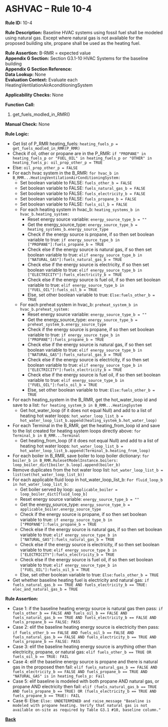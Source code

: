 # ASHVAC – Rule 10-4  

**Rule ID:** 10-4  
 
**Rule Description:** Baseline HVAC systems using fossil fuel shall be modeled using natural gas. Except where natural gas is not available for the proposed building site, propane shall be used as the heating fuel.  

**Rule Assertion:** B-RMR = expected value                                           
**Appendix G Section:** Section G3.1-10 HVAC Systems for the baseline building   
**Appendix G Section Reference:**   
**Data Lookup:** None   
**Evaluation Context:** Evaluate each HeatingVentilationAirAconditioningSystem   

**Applicability Checks:**   None 

**Function Call:**  

1. get_fuels_modled_in_RMR()  

**Manual Check:** None   

**Rule Logic:**     
- Get list of P_RMR heating_fuels: `heating_fuels_p = get_fuels_modled_in_RMR(P_RMR)`
- Check if oil, other or propane are in the P_RMR: `if "PROPANE" in heating_fuels_p or "FUEL_OIL" in heating_fuels_p or "OTHER" in heating_fuels_p: oil_prop_other_p = TRUE`
- Else: `oil_prop_other_p = FALSE`
- For each hvac system in the B_RMR: `for hvac_b in B_RMR...HeatingVentilationAirConditioningSystem:`
    - Set boolean variable to FALSE: `fuels_other_b = FALSE`
    - Set boolean variable to FALSE: `fuels_natural_gas_b = FALSE`
    - Set boolean variable to FALSE: `fuels_electricity_b = FALSE`
    - Set boolean variable to FALSE: `fuels_propane_b = FALSE`
    - Set boolean variable to FALSE: `fuels_oil_b = FALSE`
    - For each heating system in hvac_b: `heating_systems_b in hvac_b.heating_system:`
        - Reset energy source variable: `energy_source_type_b = ""`
        - Get the energy_source_type: `energy_source_type_b = heating_systems_b.energy_source_type`
        - Check if the energy source is propane, if so then set boolean variable to true: `if energy_source_type_b in ["PROPANE"]:fuels_propane_b = TRUE`
        - Check else if the energy source is natural gas, if so then set boolean variable to true: `elif energy_source_type_b in ["NATURAL_GAS"]:fuels_natural_gas_b = TRUE`
        - Check else if the energy source is electricity, if so then set boolean variable to true: `elif energy_source_type_b in ["ELECTRICITY"]:fuels_electricity_b = TRUE`
        - Check else if the energy source is fuel oil, if so then set boolean variable to true: `elif energy_source_type_b in ["FUEL_OIL"]:fuels_oil_b = TRUE`
        - Else, set other boolean variable to true: `Else:fuels_other_b = TRUE`    
    - For each preheat system in hvac_b: `preheat_system_b in hvac_b.preheat_system:`
        - Reset energy source variable: `energy_source_type_b = ""`
        - Get the energy_source_type: `energy_source_type_b = preheat_system_b.energy_source_type`
        - Check if the energy source is propane, if so then set boolean variable to true: `if energy_source_type_b in ["PROPANE"]:fuels_propane_b = TRUE`
        - Check else if the energy source is natural gas, if so then set boolean variable to true: `elif energy_source_type_b in ["NATURAL_GAS"]:fuels_natural_gas_b = TRUE`
        - Check else if the energy source is electricity, if so then set boolean variable to true: `elif energy_source_type_b in ["ELECTRICITY"]:fuels_electricity_b = TRUE`
        - Check else if the energy source is fuel oil, if so then set boolean variable to true: `elif energy_source_type_b in ["FUEL_OIL"]:fuels_oil_b = TRUE`
        - Else, set other boolean variable to true: `Else:fuels_other_b = TRUE`  
- For each heating_system in the B_RMR, get the hot_water_loop id and save to a list: `for heating_system_b in B_RMR...HeatingSystem`
    - Get hot_water_loop (if it does not equal Null) and add to a list of heating hot water loops: `hot_water_loop_list_b = hot_water_loop_list_b.append(heating_system_b.hot_water_loop)`
- For each Terminal in the B_RMR, get the heating_from_loop id and save to the list created for heating system loops directly above: `for Terminal_b in B_RMR...Terminal`
    - Get heating_from_loop (if it does not equal Null) and add to a list of heating hot water loops: `hot_water_loop_list_b = hot_water_loop_list_b.append(Terminal_b.heating_from_loop)`
- For each boiler in B_RMR, save boiler to loop boiler dictionary: `for boiler_b in B_RMR.RulesetModelInstance.boilers: loop_boiler_dict[boiler_b.loop].append(boiler_b)`
- Remove duplicates from the hot water loop list: `hot_water_loop_list_b = list(set(hot_water_loop_list_b))`
- For each applicable fluid loop in hot_water_loop_list_b: `For fluid_loop_b in hot_water_loop_list_b:`
    - Get boiler served by loop: `applicable_boiler = loop_boiler_dict[fluid_loop_b]`
    - Reset energy source variable: `energy_source_type_b = ""`
    - Get the energy_source_type: `energy_source_type_b = applicable_boiler.energy_source_type`
    - Check if the energy source is propane, if so then set boolean variable to true: `if energy_source_type_b in ["PROPANE"]:fuels_propane_b = TRUE`
    - Check else if the energy source is natural gas, if so then set boolean variable to true: `elif energy_source_type_b in ["NATURAL_GAS"]:fuels_natural_gas_b = TRUE`
    - Check else if the energy source is electricity, if so then set boolean variable to true: `elif energy_source_type_b in ["ELECTRICITY"]:fuels_electricity_b = TRUE`
    - Check else if the energy source is fuel oil, if so then set boolean variable to true: `elif energy_source_type_b in ["FUEL_OIL"]:fuels_oil_b = TRUE`
    - Else, set other boolean variable to true: `Else:fuels_other_b = TRUE`  
- Get whether baseline heating fuel is electricity and natural gas: `if fuels_natural_gas_b == TRUE AND fuels_electricity_b == TRUE: elec_and_natural_gas_b = TRUE`

**Rule Assertion:**  
- Case 1: if the baseline heating energy source is natural gas then pass: `if fuels_other_b == FALSE AND fuels_oil_b == FALSE AND fuels_natural_gas_b == TRUE AND fuels_electricity_b == FALSE AND fuels_propane_b == FALSE: PASS`
- Case 2: elif the baseline heating energy source is electricity then pass: `if fuels_other_b == FALSE AND fuels_oil_b == FALSE AND fuels_natural_gas_b == FALSE AND fuels_electricity_b == TRUE AND fuels_propane_b == FALSE: PASS`
- Case 3: elif the baseline heating energy source is anything other than electricity, propane, or natural gas: `elif fuels_other_b == TRUE OR fuels_oil_b == TRUE: FAIL`
- Case 4: elif the baseline energy source is propane and there is natural gas in the proposed then fail: `elif fuels_natural_gas_b == FALSE AND fuels_electricity_b == FALSE AND fuels_propane_b == TRUE AND "NATURAL_GAS" is in heating_fuels_p: Fail`
- Case 5: elif baseline is modeled with both propane AND natural gas, or propane AND electricity then fail: `elif (fuels_natural_gas_b == TRUE AND fuels_propane_b == TRUE) OR (fuels_electricity_b == TRUE AND fuels_propane_b == TRUE): FAIL`
- Case 6: Else: `Else: UNDETERMINED and raise_message "Baseline is modeled with propane heating. Verify that natural gas is not available on-site as required by Table G3.1 #10, baseline column."`
    


 **[Back](../_toc.md)**

